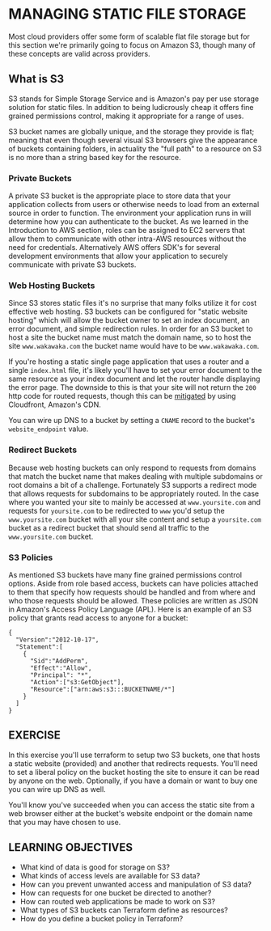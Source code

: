 # MANAGING STATIC FILE STORAGE
Most cloud providers offer some form of scalable flat file storage but for 
this section we're primarily going to focus on Amazon S3, though many of 
these concepts are valid across providers.

## What is S3
S3 stands for Simple Storage Service and is Amazon's pay per use storage 
solution for static files. In addition to being ludicrously cheap it offers 
fine grained permissions control, making it appropriate for a range of uses. 

S3 bucket names are globally unique, and the storage they provide is flat; 
meaning that even though several visual S3 browsers give the appearance of 
buckets containing folders, in actuality the "full path" to a resource on S3 is
no more than a string based key for the resource.

### Private Buckets
A private S3 bucket is the appropriate place to store data that your application 
collects from users or otherwise needs to load from an external source in order
to function. The environment your application runs in will determine how you 
can authenticate to the bucket. As we learned in the Introduction to AWS 
section, roles can be assigned to EC2 servers that allow them to communicate 
with other intra-AWS resources without the need for credentials. 
Alternatively AWS offers SDK's for several development environments that allow 
your application to securely communicate with private S3 buckets.  

### Web Hosting Buckets
Since S3 stores static files it's no surprise that many folks utilize it for 
cost effective web hosting. S3 buckets can be configured for "static website 
hosting" which will allow the bucket owner to set an index document, an error
document, and simple redirection rules.  In order for an S3 bucket to host a 
site the bucket name must match the domain name, so to host the site 
`www.wakawaka.com` the bucket name would have to be `www.wakawaka.com`. 

If you're hosting a static single page application that uses a router and a 
single `index.html` file, it's likely you'll have to set your error document to
the same resource as your index document and let the router handle displaying
the error page. The downside to this is that your site will not return the `200` 
http code for routed requests, though this can be [mitigated] by using 
Cloudfront, Amazon's CDN.

You can wire up DNS to a bucket by setting a `CNAME` record to the bucket's
`website_endpoint` value.

### Redirect Buckets
Because web hosting buckets can only respond to requests from domains that 
match the bucket name that makes dealing with multiple subdomains or root 
domains a bit of a challenge. Fortunately S3 supports a redirect mode that 
allows requests for subdomains to be appropriately routed. In the case where 
you wanted your site to mainly be accessed at `www.yoursite.com` and requests
for `yoursite.com` to be redirected to `www` you'd setup the `www.yoursite.com` 
bucket with all your site content and setup a `yoursite.com` bucket as a 
redirect bucket that should send all traffic to the `www.yoursite.com` bucket.

### S3 Policies
As mentioned S3 buckets have many fine grained permissions control options. 
Aside from role based access, buckets can have policies attached to them that
specify how requests should be handled and from where and who those requests 
should be allowed. These policies are written as JSON in Amazon's Access 
Policy Language (APL). Here is an example of an S3 policy that grants read 
access to anyone for a bucket:

```
{
  "Version":"2012-10-17",
  "Statement":[
    {
      "Sid":"AddPerm",
      "Effect":"Allow",
      "Principal": "*",
      "Action":["s3:GetObject"],
      "Resource":["arn:aws:s3:::BUCKETNAME/*"]
    }
  ]
}
```

## EXERCISE
In this exercise you'll use terraform to setup two S3 buckets, one that hosts
a static website (provided) and another that redirects requests. You'll need to 
set a liberal policy on the bucket hosting the site to ensure it can be read by 
anyone on the web. Optionally, if you have a domain or want to buy one you 
can wire up DNS as well.

You'll know you've succeeded when you can access the static site from a web 
browser either at the bucket's website endpoint or the domain name that you may
have chosen to use.

## LEARNING OBJECTIVES

- What kind of data is good for storage on S3?
- What kinds of access levels are available for S3 data?
- How can you prevent unwanted access and manipulation of S3 data?
- How can requests for one bucket be directed to another?
- How can routed web applications be made to work on S3?
- What types of S3 buckets can Terraform define as resources?
- How do you define a bucket policy in Terraform?

[mitigated]: http://docs.aws.amazon.com/AmazonCloudFront/latest/DeveloperGuide/custom-error-pages.html#custom-error-pages-response-code
